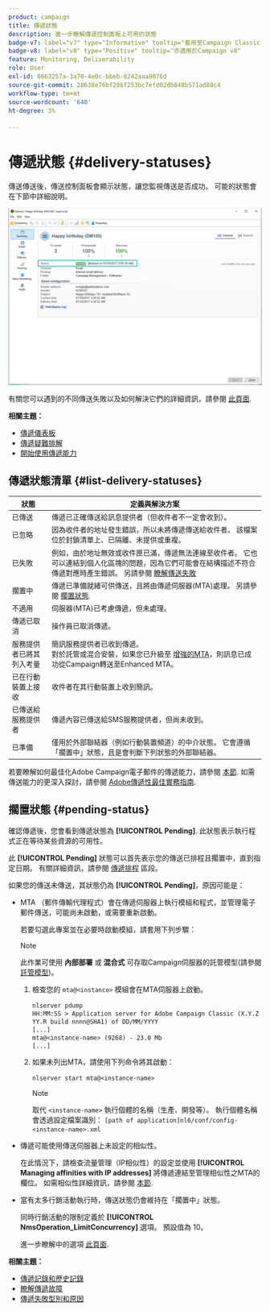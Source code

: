 ```yaml
---
product: campaign
title: 傳遞狀態
description: 進一步瞭解傳遞控制面板上可用的狀態
badge-v7: label="v7" type="Informative" tooltip="套用至Campaign Classic v7"
badge-v8: label="v8" type="Positive" tooltip="亦適用於Campaign v8"
feature: Monitoring, Deliverability
role: User
exl-id: 0663257a-3a70-4e0c-bbeb-8242aaa0876d
source-git-commit: 28638e76bf286f253bc7efd02db848b571ad88c4
workflow-type: tm+mt
source-wordcount: '640'
ht-degree: 3%

---
```


# 傳遞狀態 {#delivery-statuses}



<!--ajouter intro 

ajouter screenshot -->

傳送傳送後，傳送控制面板會顯示狀態，讓您監視傳送是否成功。 可能的狀態會在下節中詳細說明。

![](assets/delivery-status.png)

有關您可以遇到的不同傳送失敗以及如何解決它們的詳細資訊，請參閱 [此頁面](understanding-delivery-failures.md).

**相關主題：**

* [傳遞儀表板](delivery-dashboard.md)
* [傳遞疑難排解](delivery-troubleshooting.md)
* [開始使用傳遞能力](about-deliverability.md)

## 傳遞狀態清單 {#list-delivery-statuses}

<table> 
 <thead> 
  <tr> 
   <th> 狀態<br /> </th> 
   <th> 定義與解決方案<br /> </th> 
  </tr> 
 </thead> 
 <tbody> 
  <tr> 
   <td> 已傳送<br /> </td> 
   <td> 傳遞已正確傳送給訊息提供者（但收件者不一定會收到）。<br /> </td> 
  </tr> 
  <tr> 
   <td> 已忽略<br /> </td> 
   <td> 因為收件者的地址發生錯誤，所以未將傳遞傳送給收件者。 該檔案位於封鎖清單上、已隔離、未提供或重複。 <br /> </td> 
  </tr> 
  <tr> 
   <td> 已失敗<br /> </td> 
   <td> 例如，由於地址無效或收件匣已滿，傳遞無法連線至收件者。 它也可以連結到個人化區塊的問題，因為它們可能會在結構描述不符合傳遞對應時產生錯誤。 另請參閱 <a href="understanding-delivery-failures.md" target="_blank">瞭解傳送失敗</a><br /> </td> 
  </tr>
  <tr> 
   <td> 擱置中<br /> </td> 
   <td> 傳遞已準備就緒可供傳送，且將由傳遞伺服器(MTA)處理。 另請參閱 <a href="#pending-status" target="_blank">擱置狀態</a>.<br /> </td> 
  </tr> 
  <tr> 
   <td> 不適用<br /> </td> 
   <td> 伺服器(MTA)已考慮傳遞，但未處理。<br /> </td> 
  </tr>  
  <tr> 
   <td> 傳遞已取消<br /> </td> 
   <td> 操作員已取消傳遞。<br /> </td> 
  </tr> 
  <tr> 
   <td> 服務提供者已將其列入考量<br /> </td> 
   <td> 簡訊服務提供者已收到傳遞。<br /> 對於託管或混合安裝，如果您已升級至 <a href="sending-with-enhanced-mta.md" target="_blank">增強的MTA</a>，則訊息已成功從Campaign轉送至Enhanced MTA。</td> 
  </tr> 
  <tr> 
   <td> 已在行動裝置上接收<br /> </td> 
   <td> 收件者在其行動裝置上收到簡訊。<br /> </td> 
  </tr>
  <tr> 
   <td> 已傳送給服務提供者<br /> </td> 
   <td> 傳遞內容已傳送給SMS服務提供者，但尚未收到。<br />
   </td> 
  </tr> 
  <tr> 
   <td> 已準備<br /> </td> 
   <td> 僅用於外部聯結器（例如行動裝置頻道）的中介狀態。 它會遵循「擱置中」狀態，且是會判斷下列狀態的外部聯結器。<br /> </td> 
  </tr> 
 </tbody> 
</table>

若要瞭解如何最佳化Adobe Campaign電子郵件的傳遞能力，請參閱 [本節](about-deliverability.md). 如需傳送能力的更深入探討，請參閱 [Adobe傳遞性最佳實務指南](https://experienceleague.adobe.com/docs/deliverability-learn/deliverability-best-practice-guide/introduction.html?lang=zh-Hant).

## 擱置狀態 {#pending-status}

確認傳遞後，您會看到傳遞狀態為 **[!UICONTROL Pending]**. 此狀態表示執行程式正在等待某些資源的可用性。

此 **[!UICONTROL Pending]** 狀態可以首先表示您的傳送已排程且擱置中，直到指定日期。 有關詳細資訊，請參閱 [傳遞排程](steps-sending-the-delivery.md#scheduling-the-delivery-sending) 區段。

如果您的傳送未傳送，其狀態仍為 **[!UICONTROL Pending]**，原因可能是：

* MTA （郵件傳輸代理程式）會在傳遞伺服器上執行模組和程式，並管理電子郵件傳送，可能尚未啟動，或需要重新啟動。

  若要勾選此專案並在必要時啟動模組，請套用下列步驟：

  >[!NOTE]
  >
  >此作業可使用 **內部部署** 或 **混合式** 可存取Campaign伺服器的託管模型(請參閱 [託管模型](../../installation/using/hosting-models.md))。

   1. 檢查您的 `mta@<instance>` 模組會在MTA伺服器上啟動。

      ```
      nlserver pdump
      HH:MM:SS > Application server for Adobe Campaign Classic (X.Y.Z YY.R build nnnn@SHA1) of DD/MM/YYYY
      [...]
      mta@<instance-name> (9268) - 23.0 Mb
      [...]
      ```

   1. 如果未列出MTA，請使用下列命令將其啟動：

      ```
      nlserver start mta@<instance-name>
      ```

      >[!NOTE]
      >
      >取代 `<instance-name>` 執行個體的名稱（生產、開發等）。 執行個體名稱會透過設定檔案識別： `[path of application]nl6/conf/config-<instance-name>.xml`

* 傳遞可能使用傳送伺服器上未設定的相似性。

  在此情況下，請檢查流量管理（IP相似性）的設定並使用 **[!UICONTROL Managing affinities with IP addresses]** 將傳遞連結至管理相似性之MTA的欄位。 如需相似性詳細資訊，請參閱 [本節](../../installation/using/configure-delivery-settings.md).

* 當有太多行銷活動執行時，傳送狀態仍會維持在「擱置中」狀態。

  同時行銷活動的限制定義於 **[!UICONTROL NmsOperation_LimitConcurrency]** 選項。 預設值為 10。

  進一步瞭解中的選項 [此頁面](../../installation/using/configuring-campaign-options.md).


**相關主題：**

* [傳遞記錄和歷史記錄](#delivery-logs-and-history)
* [瞭解傳遞故障](understanding-delivery-failures.md)
* [傳遞失敗型別和原因](understanding-delivery-failures.md#delivery-failure-types-and-reasons)
